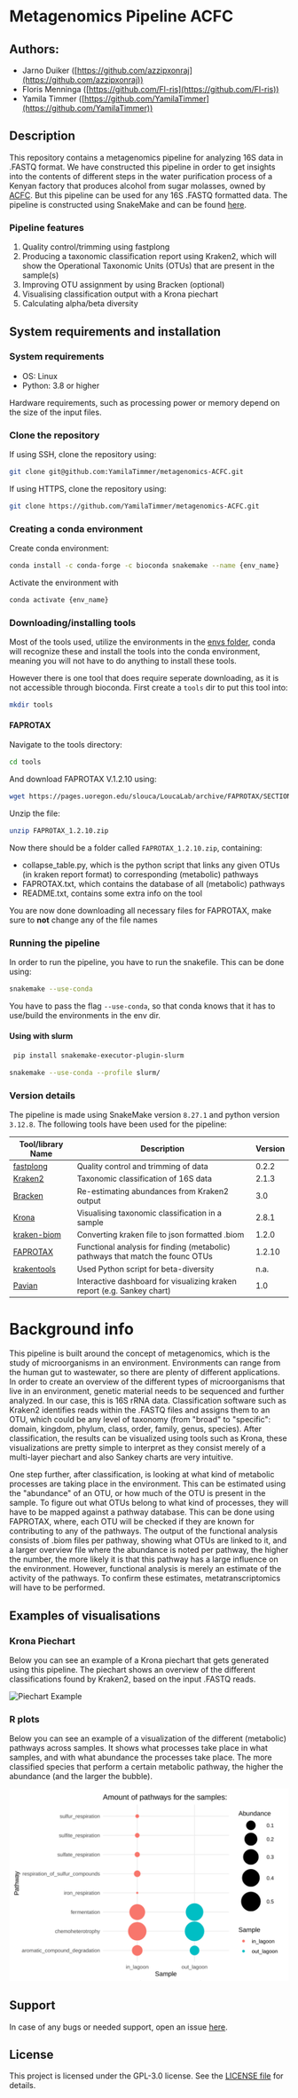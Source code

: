 # Metagenomics Pipeline ACFC

## Authors: 
- Jarno Duiker ([https://github.com/azzipxonraj](https://github.com/azzipxonraj))
- Floris Menninga ([https://github.com/Fl-ris](https://github.com/Fl-ris))
- Yamila Timmer ([https://github.com/YamilaTimmer](https://github.com/YamilaTimmer))

## Description

This repository contains a metagenomics pipeline for analyzing 16S data in .FASTQ format. We have constructed this pipeline in order to get insights into the contents of different steps in the water purification process of a Kenyan factory that produces alcohol from sugar molasses, owned by [ACFC](https://acfc.co.ke/). But this pipeline can be used for any 16S .FASTQ formatted data. The pipeline is constructed using SnakeMake and can be found [here](https://github.com/YamilaTimmer/metagenomics-ACFC/blob/main/analysis/Snakefile).


### Pipeline features

1. Quality control/trimming using fastplong
2. Producing a taxonomic classification report using Kraken2, which will show the Operational Taxonomic Units (OTUs) that are present in the sample(s)
3. Improving OTU assignment by using Bracken (optional)
4. Visualising classification output with a Krona piechart
5. Calculating alpha/beta diversity

## System requirements and installation

### System requirements

- OS: Linux
- Python: 3.8 or higher

Hardware requirements, such as processing power or memory depend on the size of the input files. 

### Clone the repository

If using SSH, clone the repository using:

```bash
git clone git@github.com:YamilaTimmer/metagenomics-ACFC.git
```

If using HTTPS, clone the repository using:

```bash
git clone https://github.com/YamilaTimmer/metagenomics-ACFC.git
```

### Creating a conda environment
Create conda environment:

```bash
conda install -c conda-forge -c bioconda snakemake --name {env_name}
```

Activate the environment with

```bash
conda activate {env_name}
```

### Downloading/installing tools
Most of the tools used, utilize the environments in the [envs folder](https://github.com/YamilaTimmer/metagenomics-ACFC/tree/main/envs), conda will recognize these and install the tools into the conda environment, meaning you will not have to do anything to install these tools.

However there is one tool that does require seperate downloading, as it is not accessible through bioconda. First create a `tools` dir to put this tool into:

```bash
mkdir tools
```

#### FAPROTAX

Navigate to the tools directory:

```bash
cd tools
```

And download FAPROTAX V.1.2.10 using:

```bash
wget https://pages.uoregon.edu/slouca/LoucaLab/archive/FAPROTAX/SECTION_Download/MODULE_Downloads/CLASS_Latest%20release/UNIT_FAPROTAX_1.2.10/FAPROTAX_1.2.10.zip
```
Unzip the file:

```bash
unzip FAPROTAX_1.2.10.zip
```

Now there should be a folder called `FAPROTAX_1.2.10.zip`, containing:
- collapse_table.py, which is the python script that links any given OTUs (in kraken report format) to corresponding (metabolic) pathways
- FAPROTAX.txt, which contains the database of all (metabolic) pathways
- README.txt, contains some extra info on the tool

You are now done downloading all necessary files for FAPROTAX, make sure to **not** change any of the file names

### Running the pipeline
In order to run the pipeline, you have to run the snakefile. This can be done using:

```bash
snakemake --use-conda
```

You have to pass the flag `--use-conda`, so that conda knows that it has to use/build the environments in the env dir.


#### Using with slurm

```bash
 pip install snakemake-executor-plugin-slurm
```
```bash
snakemake --use-conda --profile slurm/
```


### Version details
The pipeline is made using SnakeMake version `8.27.1` and python version `3.12.8`. The following tools have been used for the pipeline:

| Tool/library Name        | Description                                                 | Version   |
|---------------------|-------------------------------------------------------------|-----------|
| [fastplong](https://github.com/OpenGene/fastplong)|Quality control and trimming of data|0.2.2|
| [Kraken2](https://github.com/DerrickWood/kraken2)|Taxonomic classification of 16S data |2.1.3|
| [Bracken](https://github.com/jenniferlu717/Bracken)|Re-estimating abundances from Kraken2 output|3.0|
| [Krona](https://github.com/marbl/Krona)|Visualising taxonomic classification in a sample|2.8.1|
| [kraken-biom](https://github.com/smdabdoub/kraken-biom)|Converting kraken file to json formatted .biom|1.2.0|
| [FAPROTAX](http://www.loucalab.com/archive/FAPROTAX/lib/php/index.php?section=Home) |Functional analysis for finding (metabolic) pathways that match the founc OTUs|1.2.10|
| [krakentools](https://github.com/jenniferlu717/KrakenTools)|Used Python script for beta-diversity|n.a.|
| [Pavian](https://github.com/fbreitwieser/pavian)|Interactive dashboard for visualizing kraken report (e.g. Sankey chart)|1.0|

# Background info
This pipeline is built around the concept of metagenomics, which is the study of microorganisms in an environment. Environments can range from the human gut to wastewater, so there are plenty of different applications. In order to create an overview of the different types of microorganisms that live in an environment, genetic material needs to be sequenced and further analyzed. In our case, this is 16S rRNA data. Classification software such as Kraken2 identifies reads within the .FASTQ files and assigns them to an OTU, which could be any level of taxonomy (from "broad" to "specific": domain, kingdom, phylum, class, order, family, genus, species). After classification, the results can be visualized using tools such as Krona, these visualizations are pretty simple to interpret as they consist merely of a multi-layer piechart and also Sankey charts are very intuitive. 

One step further, after classification, is looking at what kind of metabolic processes are taking place in the environment. This can be estimated using the "abundance" of an OTU, or how much of the OTU is present in the sample. To figure out what OTUs belong to what kind of processes, they will have to be mapped against a pathway database. This can be done using FAPROTAX, where, each OTU will be checked if they are known for contributing to any of the pathways. The output of the functional analysis consists of .biom files per pathway, showing what OTUs are linked to it, and a larger overview file where the abundance is noted per pathway, the higher the number, the more likely it is that this pathway has a large influence on the environment. However, functional analysis is merely an estimate of the activity of the pathways. To confirm these estimates, metatranscriptomics will have to be performed.


## Examples of visualisations
### Krona Piechart
Below you can see an example of a Krona piechart that gets generated using this pipeline. The piechart shows an overview of the different classifications found by Kraken2, based on the input .FASTQ reads.

![Piechart Example](analysis/Logbook_Yamila/img/in_lagoon.png)


### R plots
Below you can see an example of a visualization of the different (metabolic) pathways across samples. It shows what processes take place in what samples, and with what abundance the processes take place. The more classified species that perform a certain metabolic pathway, the higher the abundance (and the larger the bubble).

![Bubblechart Example](analysis/Logbook_Floris/Bubble_chart.png)

## Support
In case of any bugs or needed support, open an issue [here](https://github.com/YamilaTimmer/depmap-portal-data-visualizations/issues).

## License
This project is licensed under the GPL-3.0 license. See the [LICENSE file](https://github.com/YamilaTimmer/metagenomics-ACFC/blob/main/LICENSE) for details.

